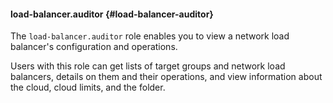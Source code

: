 #### load-balancer.auditor {#load-balancer-auditor}

The `load-balancer.auditor` role enables you to view a network load balancer's configuration and operations.

Users with this role can get lists of target groups and network load balancers, details on them and their operations, and view information about the cloud, cloud limits, and the folder.